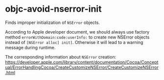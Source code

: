 objc-avoid-nserror-init
=======================

Finds improper initialization of `NSError` objects.

According to Apple developer document, we should always use factory
method `errorWithDomain:code:userInfo:` to create new NSError objects
instead of `[NSError alloc] init]`. Otherwise it will lead to a warning
message during runtime.

The corresponding information about `NSError` creation:
<https://developer.apple.com/library/content/documentation/Cocoa/Conceptual/ErrorHandlingCocoa/CreateCustomizeNSError/CreateCustomizeNSError.html>
